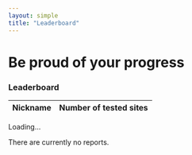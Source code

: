 ```yaml
---
layout: simple
title: "Leaderboard"
---
```


# Be proud of your progress

<div class="content-box">
  <h3 class="content-title content-title--uppercase">
    <span class="title-frame"></span>
    Leaderboard
    <span class="title-frame title-frame--rotate-180"></span>
  </h3> 

  <table id="leaderboard" class="hidden">
    <thead>
      <tr>
        <th>Nickname</th>
        <th>Number of tested sites</th>
      </tr>
    </thead>
    <tbody>
    </tbody>
  </table>

  <p id="loading">Loading...</p>
  <p id="no-results" class="hidden">There are currently no reports.</p>
</div>

<script src='https://cdnjs.cloudflare.com/ajax/libs/tabletop.js/1.5.1/tabletop.min.js'></script>
<script src="{{ site.baseurl }}/js/leaderboard.js"></script>